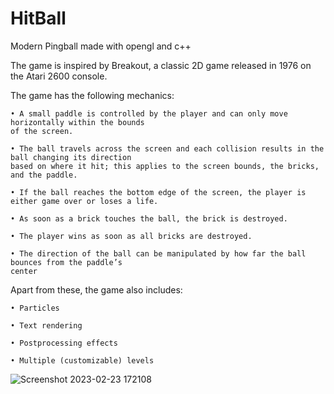 # HitBall
Modern Pingball made with opengl and c++

The game is inspired by Breakout, a classic 2D game released in 1976 on the Atari 2600 console. 

The game has the following mechanics:

    • A small paddle is controlled by the player and can only move horizontally within the bounds
    of the screen.

    • The ball travels across the screen and each collision results in the ball changing its direction
    based on where it hit; this applies to the screen bounds, the bricks, and the paddle.

    • If the ball reaches the bottom edge of the screen, the player is either game over or loses a life.

    • As soon as a brick touches the ball, the brick is destroyed.

    • The player wins as soon as all bricks are destroyed.

    • The direction of the ball can be manipulated by how far the ball bounces from the paddle’s
    center

Apart from these, the game also includes:

    • Particles

    • Text rendering

    • Postprocessing effects

    • Multiple (customizable) levels


![Screenshot 2023-02-23 172108](https://user-images.githubusercontent.com/104564065/220898105-fe158fd1-5f14-4809-9414-9e8e0c84d621.png)
